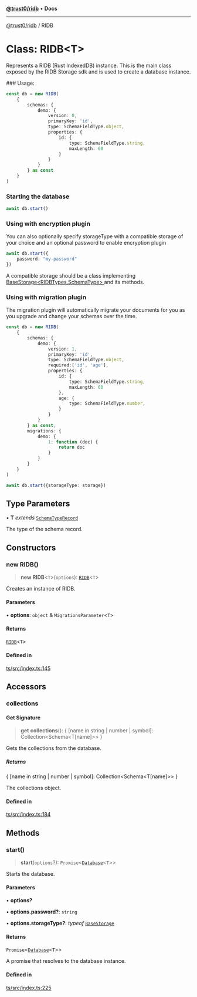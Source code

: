 [**@trust0/ridb**](../README.md) • **Docs**

***

[@trust0/ridb](../README.md) / RIDB

# Class: RIDB\<T\>

Represents a RIDB (Rust IndexedDB) instance.
This is the main class exposed by the RIDB Storage sdk and is used to create a database instance.

### Usage:

```typescript
const db = new RIDB(
    {
        schemas: {
            demo: {
                version: 0,
                primaryKey: 'id',
                type: SchemaFieldType.object,
                properties: {
                    id: {
                        type: SchemaFieldType.string,
                        maxLength: 60
                    }
                }
            }
        } as const
    }
)
```

### Starting the database
```typescript    
await db.start()
```

### Using with encryption plugin
You can also optionally specify storageType with a compatible storage of your choice and an optional password to enable encryption plugin
```typescript
await db.start({
    password: "my-password"
})
```

A compatible storage should be a class implementing [BaseStorage<RIDBTypes.SchemaType> ](../namespaces/RIDBTypes/classes/BaseStorage.md) and its methods.

### Using with migration plugin
The migration plugin will automatically migrate your documents for you as you upgrade and change your schemas over the time. 

```typescript
const db = new RIDB(
    {
        schemas: {
            demo: {
                version: 1,
                primaryKey: 'id',
                type: SchemaFieldType.object,
                required:['id', 'age'],
                properties: {
                    id: {
                        type: SchemaFieldType.string,
                        maxLength: 60
                    },
                    age: {
                        type: SchemaFieldType.number,
                    }
                }
            }
        } as const,
        migrations: {
            demo: {
                1: function (doc) {
                    return doc
                }
            }
        }
    }
)

await db.start({storageType: storage})
```

## Type Parameters

• **T** *extends* [`SchemaTypeRecord`](../namespaces/RIDBTypes/type-aliases/SchemaTypeRecord.md)

The type of the schema record.

## Constructors

### new RIDB()

> **new RIDB**\<`T`\>(`options`): [`RIDB`](RIDB.md)\<`T`\>

Creates an instance of RIDB.

#### Parameters

• **options**: `object` & `MigrationsParameter`\<`T`\>

#### Returns

[`RIDB`](RIDB.md)\<`T`\>

#### Defined in

[ts/src/index.ts:145](https://github.com/elribonazo/RIDB/blob/b30a45c415053519344afdb368cd44f51be96bb3/ts/src/index.ts#L145)

## Accessors

### collections

#### Get Signature

> **get** **collections**(): \{ \[name in string \| number \| symbol\]: Collection\<Schema\<T\[name\]\>\> \}

Gets the collections from the database.

##### Returns

\{ \[name in string \| number \| symbol\]: Collection\<Schema\<T\[name\]\>\> \}

The collections object.

#### Defined in

[ts/src/index.ts:184](https://github.com/elribonazo/RIDB/blob/b30a45c415053519344afdb368cd44f51be96bb3/ts/src/index.ts#L184)

## Methods

### start()

> **start**(`options`?): `Promise`\<[`Database`](../namespaces/RIDBTypes/classes/Database.md)\<`T`\>\>

Starts the database.

#### Parameters

• **options?**

• **options.password?**: `string`

• **options.storageType?**: *typeof* [`BaseStorage`](../namespaces/RIDBTypes/classes/BaseStorage.md)

#### Returns

`Promise`\<[`Database`](../namespaces/RIDBTypes/classes/Database.md)\<`T`\>\>

A promise that resolves to the database instance.

#### Defined in

[ts/src/index.ts:225](https://github.com/elribonazo/RIDB/blob/b30a45c415053519344afdb368cd44f51be96bb3/ts/src/index.ts#L225)
